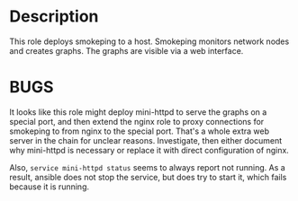# Description

This role deploys smokeping to a host.  Smokeping monitors network nodes and
creates graphs.  The graphs are visible via a web interface.

# BUGS

It looks like this role might deploy mini-httpd to serve the graphs on a
special port, and then extend the nginx role to proxy connections for smokeping
to from nginx to the special port.  That's a whole extra web server in the
chain for unclear reasons.  Investigate, then either document why mini-httpd is
necessary or replace it with direct configuration of nginx.

Also, `service mini-httpd status` seems to always report not running.  As a
result, ansible does not stop the service, but does try to start it, which
fails because it is running.
